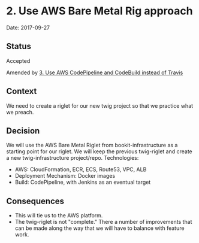 # 2. Use AWS Bare Metal Rig approach

Date: 2017-09-27

## Status

Accepted

Amended by [3. Use AWS CodePipeline and CodeBuild instead of Travis](0003-use-aws-codepipeline-and-codebuild-instead-of-travis.md)

## Context

We need to create a riglet for our new twig project so that we practice what we preach.

## Decision

We will use the AWS Bare Metal Riglet from bookit-infrastructure as a starting point for our riglet.  We will keep the previous twig-riglet and create a new twig-infrastructure project/repo.
Technologies:

* AWS: CloudFormation, ECR, ECS, Route53, VPC, ALB
* Deployment Mechanism: Docker images
* Build: CodePipeline, with Jenkins as an eventual target

## Consequences

* This will tie us to the AWS platform.
* The twig-riglet is not "complete."  There a number of improvements that can be made along the way that we will have to balance with feature work.
